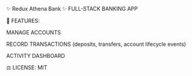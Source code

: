 ✨ Redux Athena Bank ✨
FULL-STACK BANKING APP

💼 FEATURES:

MANAGE ACCOUNTS

RECORD TRANSACTIONS (deposits, transfers, account lifecycle events)

ACTIVITY DASHBOARD

⚖️ LICENSE: MIT
